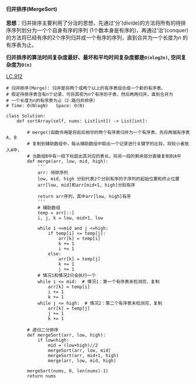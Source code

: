 #### 归并排序(MergeSort)
**思想**：归并排序主要利用了分治的思想，先通过‘分’(divide)的方法将所有的待排序序列划分为一个个自身有序的序列
(1个数本身是有序的)，再通过‘治’(conquer)的方法将已经有序的2个序列归并成一个有序的序列，直到合并为一个长度为n
的有序表为止。

**归并排序的算法时间复杂度最好、最坏和平均时间复杂度都是`O(nlog2n)`, 空间复杂度为`O(n)`**

[LC.912](https://leetcode-cn.com/problems/sort-an-array/)

```
# 归并排序(Merge): 归并是将两个或两个以上的有序表组合成一个新的有序表。
# 假定待排序表含有n个记录，可将其视为n个有序的子表，然后两两归并，直到合并为
# 一个长度为n的有序表为止（2-路归并排序）
# Time: O(NlogN)   Space: O(N)

class Solution:
    def sortArray(self, nums: List[int]) -> List[int]:

        # merge()函数作用是将前后相邻的两个有序表归并为一个有序表，先将两端有序表A, B
        # 复制到辅助数组中，每从辅助数组中取出一个记录进行关键字的比较，将较小者放入A中，
        # 当数组B中有一段下标超出其对应的表长，将另一段的剩余部分直接复制到A中
        def merge(arr, low, mid, high):
            '''
            arr: 待排序列
            low, mid, high 分别代表2个分别有序的子序列的起始位置和终止位置
            arr[low, mid]和arr[mid+1, high]分别有序

            return arr序列，其中arr[low, high]有序
            '''
            # 辅助数组
            temp = arr[::]
            i, j, k = low, mid+1, low

            while i <=mid and j <=high:
                if temp[i] <= temp[j]:
                    arr[k] = temp[i]
                    k += 1
                    i += 1
                else:
                    arr[k] = temp[j]
                    k += 1
                    j += 1
            # 情况1和情况2只会执行一个
            while i <= mid:  # 情况1：第一个有序表未检测完，复制
                arr[k] = temp[i]
                i += 1
                k += 1
            while j <= high:  # 情况2：第二个有序表未检测完，复制
                arr[k] = temp[j]
                j += 1
                k += 1

        # 递归二分排序
        def mergeSort(arr, low, high):
            if low<high:
                mid = (low+high)//2
                mergeSort(arr, low, mid)
                mergeSort(arr, mid+1, high)
                merge(arr, low, mid, high)
        
        mergeSort(nums, 0, len(nums)-1)
        return nums
```
